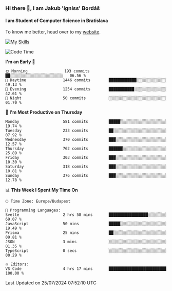 ### Hi there 👋, I am Jakub 'igniss' Bordáš

#### I am Student of Computer Science in Bratislava
To know me better, head over to my [website](https://bordas.sk).

[![My Skills](https://skillicons.dev/icons?i=js,html,css,figma,svelte,java,kotlin,python,postgresql,typescript,nest,nodejs)](https://bordas.sk)


<!--START_SECTION:waka-->
![Code Time](http://img.shields.io/badge/Code%20Time-1%2C490%20hrs%209%20mins-blue)

**I'm an Early 🐤** 

```text
🌞 Morning                193 commits         ██░░░░░░░░░░░░░░░░░░░░░░░   06.56 % 
🌆 Daytime                1446 commits        ████████████░░░░░░░░░░░░░   49.13 % 
🌃 Evening                1254 commits        ███████████░░░░░░░░░░░░░░   42.61 % 
🌙 Night                  50 commits          ░░░░░░░░░░░░░░░░░░░░░░░░░   01.70 % 
```
📅 **I'm Most Productive on Thursday** 

```text
Monday                   581 commits         █████░░░░░░░░░░░░░░░░░░░░   19.74 % 
Tuesday                  233 commits         ██░░░░░░░░░░░░░░░░░░░░░░░   07.92 % 
Wednesday                370 commits         ███░░░░░░░░░░░░░░░░░░░░░░   12.57 % 
Thursday                 762 commits         ██████░░░░░░░░░░░░░░░░░░░   25.89 % 
Friday                   303 commits         ███░░░░░░░░░░░░░░░░░░░░░░   10.30 % 
Saturday                 318 commits         ███░░░░░░░░░░░░░░░░░░░░░░   10.81 % 
Sunday                   376 commits         ███░░░░░░░░░░░░░░░░░░░░░░   12.78 % 
```


📊 **This Week I Spent My Time On** 

```text
🕑︎ Time Zone: Europe/Budapest

💬 Programming Languages: 
Svelte                   2 hrs 58 mins       █████████████████░░░░░░░░   69.07 % 
JavaScript               50 mins             █████░░░░░░░░░░░░░░░░░░░░   19.49 % 
Prisma                   25 mins             ██░░░░░░░░░░░░░░░░░░░░░░░   09.81 % 
JSON                     3 mins              ░░░░░░░░░░░░░░░░░░░░░░░░░   01.35 % 
TypeScript               0 secs              ░░░░░░░░░░░░░░░░░░░░░░░░░   00.29 % 

🔥 Editors: 
VS Code                  4 hrs 17 mins       █████████████████████████   100.00 % 
```


 Last Updated on 25/07/2024 07:52:10 UTC
<!--END_SECTION:waka-->
